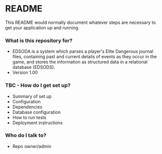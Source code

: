 # README #

This README would normally document whatever steps are necessary to get your application up and running.

### What is this repository for? ###

* EDSODA is a system which parses a player's Elite Dangerous journal files, containing past and current details of events as they occur in the game, and stores the information as structured data in a relational database (EDSODS).
* Version 1.00

### TBC - How do I get set up? ###

* Summary of set up
* Configuration
* Dependencies
* Database configuration
* How to run tests
* Deployment instructions

### Who do I talk to? ###

* Repo owner/admin

